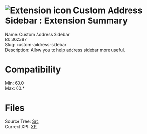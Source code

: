 # ![Extension icon](https://addons.thunderbird.net/user-media/addon_icons/362/362387-64.png?modified=1538979350) Custom Address Sidebar : Extension Summary

Name: Custom Address Sidebar  
Id: 362387  
Slug: custom-address-sidebar  
Description: Allow you to help address sidebar more useful.
  

# Compatibility
Min: 60.0  
Max: 60.*  

# Files

Source Tree: [Src](C:/Dev/Thunderbird/ThunderKdB/xall/x60/362387-custom-address-sidebar/src)  
Current XPI: [XPI](C:/Dev/Thunderbird/ThunderKdB/xall/x60/362387-custom-address-sidebar/xpi)  




